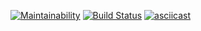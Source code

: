 [![Maintainability](https://api.codeclimate.com/v1/badges/fa53fc87039982487d68/maintainability)](https://codeclimate.com/github/baseven/frontend-project-lvl2/maintainability)
[![Build Status](https://travis-ci.org/baseven/frontend-project-lvl2.svg?branch=master)](https://travis-ci.org/baseven/frontend-project-lvl2)
[![asciicast](https://asciinema.org/a/gqnuYVAUZuM9NwiT6ci7KVzjw.svg)](https://asciinema.org/a/gqnuYVAUZuM9NwiT6ci7KVzjw)